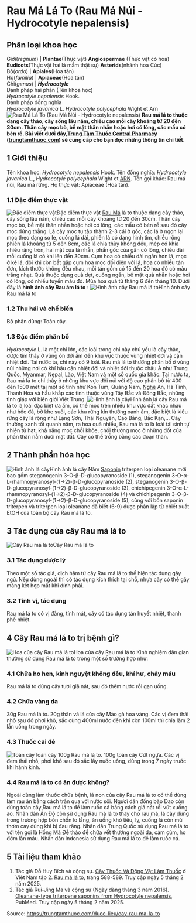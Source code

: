 # Rau Má Lá To (Rau Má Núi - Hydrocotyle nepalensis)

Phân loại khoa học  
---  
Giới(_regnum_) |  **Plantae**(Thực vật) **Angiospermae** (Thực vật có hoa) **Eudicots**(Thực vật hai lá mầm thật sự) **Asterids**(nhánh hoa Cúc)  
Bộ(_ordo_) | **Apiales**(Hoa tán)  
Họ(_familia_) | **Apiaceae**(Hoa tán)  
Chi(_genus_) | **_Hydrocotyle_**  
Danh pháp hai phần (Tên khoa học)  
_Hydrocotyle nepalensis_ Hook.  
Danh pháp đồng nghĩa  
_Hydrocotyle javanica_ L. _Hydrocotyle polycephala_ Wight et Arn  
![Rau Má Lá To \(Rau Má Núi - Hydrocotyle nepalensis\)](https://trungtamthuoc.com/images/others/rau-ma-la-to-0172.jpg)
**Rau má lá to thuộc dạng cây thảo, cây sống lâu năm, chiều cao mỗi cây khoảng từ 20 đến 30cm. Thân cây mọc bò, bề mặt thân nhẵn hoặc hơi có lông, các mấu có bén rễ. Bài viết dưới đây,[Trung Tâm Thuốc Central Pharmacy](https://trungtamthuoc.com/ "Trung Tâm Thuốc Central Pharmacy") ([trungtamthuoc.com](https://trungtamthuoc.com/ "trungtamthuoc.com")) sẽ cung cấp cho bạn đọc những thông tin chi tiết.**
##  1 Giới thiệu
Tên khoa học: _Hydrocotyle nepalensis_ Hook.
Tên đồng nghĩa: _Hydrocotyle javanica_ L., _Hydrocotyle polycephala_ Wight et [ARN](https://trungtamthuoc.com/hoat-chat/rna "ARN").
Tên gọi khác: Rau má núi, Rau má rừng.
Họ thực vật: Apiaceae (Hoa tán).
### 1.1 Đặc điểm thực vật
![Đặc điểm thực vật](https://trungtamthuoc.com/images/item/rau-ma-la-to-1.jpg)Đặc điểm thực vật
[Rau Má](https://trungtamthuoc.com/duoc-lieu/rau-ma-13 "Rau Má") lá to thuộc dạng cây thảo, cây sống lâu năm, chiều cao mỗi cây khoảng từ 20 đến 30cm.
Thân cây mọc bò, bề mặt thân nhẵn hoặc hơi có lông, các mấu có bén rễ sau đó cây mọc đứng thẳng.
Lá cây mọc tụ tập thành 2-3 cái ở gốc, các lá ở ngọn lại mọc theo dạng so le, cuống lá dài, phiến lá có dạng hình tim, chiều rộng phiến lá khoảng từ 5 đến 8cm, các lá chia thùy không đều, mép có khía nhiều răng tròn, hai mặt của lá nhẵn, phần gốc của gân có lông, chiều dài mỗi cuống lá có khi lên đến 30cm.
Cụm hoa có chiều dài ngắn hơn lá, mọc ở kẽ lá, đôi khi còn bắt gặp cụm hoa mọc đối diện với lá, hoa có nhiều tán đơn, kích thước không đều nhau, mỗi tán gồm có 15 đến 20 hoa đỏ có màu trắng nhạt.
Quả thuộc dạng quả dẹt, cuống ngắn, bề mặt quả nhẵn hoặc hơi có lông, có nhiều tuyến màu đỏ.
Mùa hoa quả từ tháng 6 đến tháng 10.
Dưới đây là **hình ảnh cây Rau ám lá to** :
![Hình ảnh cây Rau má lá to](https://trungtamthuoc.com/images/item/rau-ma-la-to-0.jpg)Hình ảnh cây Rau má lá to
### 1.2 Thu hái và chế biến
Bộ phận dùng: Toàn cây.
### 1.3 Đặc điểm phân bố
_Hydrocotyle_ L. là một chi lớn, các loài trong chi này chủ yếu là cây thảo, được tìm thấy ở vùng ôn đới ấm đến khu vực thuộc vùng nhiệt đới và cận nhiệt đới. Tại nước ta, chi này có 9 loài.
Rau má lá to thường phân bố ở vùng núi những nơi có khí hậu cận nhiệt đới và nhiệt đới thuộc châu Á như Trung Quốc, Myanmar, Nepal, Lào, Việt Nam và một số quốc gia khác.
Tại nước ta, Rau má lá to chỉ thấy ở những khu vực đồi núi với độ cao phân bố từ 400 đến 1500 mét tại một số tỉnh như Kon Tum, Quảng Nam, [Nghệ](https://trungtamthuoc.com/duoc-lieu/nghe-21 "Nghệ") An, Hà Tĩnh, Thanh Hóa và hầu khắp các tỉnh thuộc vùng Tây Bắc và Đông Bắc, những tỉnh giáp với biên giới Việt Trung.
![Hình ảnh lá cây](https://trungtamthuoc.com/images/item/rau-ma-la-to-6.jpg)Hình ảnh lá cây
Rau má lá to là loài đặc biệt ưa ẩm, có thể mọc trên nhiều khu vực đất khác nhau như hốc đá, bờ khe suối, các khu rừng kín thường xanh ẩm, đặc biệt là kiểu rừng cây lá rộng như Lạng Sơn, Thái Nguyên, Cao Bằng, Bắc Kạn,...
Cây thường xanh tốt quanh năm, ra hoa quả nhiều, Rau má lá to là loài tái sinh tự nhiên từ hạt, khả năng mọc chồi khỏe, chồi thường mọc ở những đốt của phần thân nằm dưới mặt đất. Cây có thể trồng bằng các đoạn thân. 
##  2 Thành phần hóa học
![Hình ảnh lá cây](https://trungtamthuoc.com/images/item/rau-ma-la-to-2.jpg)Hình ảnh lá cây
Năm [Saponin](https://trungtamthuoc.com/hoat-chat/saponin "Saponin") triterpen loại oleanane mới bao gồm steganogenin 3-O-β-D-glucopyranoside (1), steganogenin 3-O-α-L-rhamnopyranosyl-(1→2)-β-D-glucopyranoside (2), steganogenin 3-O-β-D-glucopyranosyl-(1→2)-β-D-glucopyranoside (3), chichipegenin 3-O-α-L-rhamnopyranosyl-(1→2)-β-D-glucopyranoside (4) và chichipegenin 3-O-β-D-glucopyranosyl-(1→2)-β-D-glucopyranoside (5), cùng với bốn saponin triterpen và triterpen loại oleanane đã biết (6-9) được phân lập từ chiết xuất EtOH của toàn bộ cây Rau má lá to.
##  3 Tác dụng của cây Rau má lá to
![Cây Rau má lá to](https://trungtamthuoc.com/images/item/rau-ma-la-to-5.jpg)Cây Rau má lá to
### 3.1 Tác dụng dược lý
Theo một số tác giả, dịch hãm từ cây Rau má lá to thể hiện tác dụng gây ngủ.
Nếu dùng ngoài thì có tác dụng kích thích tại chỗ, nhựa cây có thể gây màng kết hợp mắt khi dính phải.
### 3.2 Tính vị, tác dụng
Rau má lá to có vị đắng, tính mát, cây có tác dụng tán huyết nhiệt, thanh phế nhiệt.
##  4 Cây Rau má lá to trị bệnh gì?
![Hoa của cây Rau má lá to](https://trungtamthuoc.com/images/item/rau-ma-la-to-3.jpg)Hoa của cây Rau má lá to
Kinh nghiệm dân gian thường sử dụng Rau má lá to trong một số trường hợp như:
### 4.1 Chữa ho hen, kinh nguyệt không đều, khí hư, chảy máu
Rau má lá to dùng cây tươi giã nát, sau đó thêm nước rồi gạn uống.
### 4.2 Chữa vàng da
30g Rau má lá to.
20g thân và lá của cây Mào gà hoa vàng.
Các vị đem thái nhỏ sau đó phơi khô, sắc cùng 400ml nước đến khi còn 100ml thì chia làm 2 lần uống trong ngày.
### 4.3 Thuốc cai đẻ
![Toàn cây](https://trungtamthuoc.com/images/item/rau-ma-la-to-4.jpg)Toàn cây
100g Rau má lá to.
100g toàn cây Cứt ngựa.
Các vị đem thái nhỏ, phơi khô sau đó sắc lấy nước uống, dùng trong 7 ngày trước khi hành kinh.
### 4.4 Rau má lá to có ăn được không?
Ngoài dùng làm thuốc chữa bệnh, lá non của cây Rau má lá to có thể dùng làm rau ăn bằng cách trần qua với nước sôi. Người dân đồng bào Dao còn dùng toàn cây Rau má lá to để làm ruốc cá bằng cách giã nát rồi vứt xuống ao.
Nhân dân Ấn Độ còn sử dụng Rau má lá to thay cho rau má, lá cây dùng trong trường hợp bồn chồn lo lắng, ăn uống khó tiêu, lỵ, cuống lá còn mùi thơm cay dùng khi bị đau răng.
Nhân dân Trung Quốc sử dụng Rau má lá to với tên gọi là Hồng [Mã Đề](https://trungtamthuoc.com/duoc-lieu/ma-de "Mã Đề") thảo để chữa vết thương ngoài da, cảm cúm, ho đờm lẫn máu.
Nhân dân Indonesia sử dụng Rau má lá to để làm ruốc cá.
##  5 Tài liệu tham khảo
  1. Tác giả Đỗ Huy Bích và cộng sự. [Cây Thuốc Và Động Vật Làm Thuốc](https://trungtamthuoc.com/bai-viet/doc-online-va-tai-mien-phi-pdf-sach-cay-thuoc-va-dong-vat-lam-thuoc-o-viet-nam "Cây Thuốc Và Động Vật Làm Thuốc") ở Việt Nam tập 2. [Rau má lá to](https://trungtamthuoc.com/upload/pdf/cay-thuoc-va-dong-vat-lam-thuoc-tap-2-trungtamthuoc.com.pdf), trang 588-589. Truy cập ngày 5 tháng 2 năm 2025.
  2. Tác giả Rui-Jing Ma và cộng sự (Ngày đăng tháng 3 năm 2016). [Oleanane-type triterpene saponins from Hydrocotyle nepalensis](https://pubmed.ncbi.nlm.nih.gov/26851174/), PubMed. Truy cập ngày 5 tháng 2 năm 2025.




Source: https://trungtamthuoc.com/duoc-lieu/cay-rau-ma-la-to